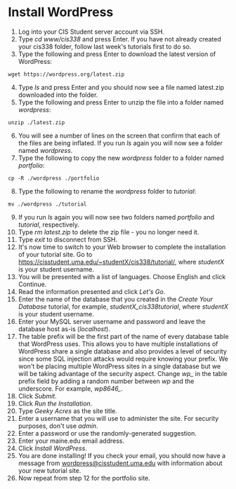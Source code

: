 # Install WordPress

1. Log into your CIS Student server account via SSH.
2. Type _cd www/cis338_ and press Enter. If you have not already created your cis338 folder, follow last week's tutorials first to do so.
3. Type the following and press Enter to download the latest version of WordPress:

```
wget https://wordpress.org/latest.zip
```

4. Type _ls_ and press Enter and you should now see a file named latest.zip downloaded into the folder.
5. Type the following and press Enter to unzip the file into a folder named _wordpress_:

```
unzip ./latest.zip
```

6. You will see a number of lines on the screen that confirm that each of the files are being inflated. If you run _ls_ again you will now see a folder named _wordpress_.
7. Type the following to copy the new _wordpress_ folder to a folder named _portfolio_:

```
cp -R ./wordpress ./portfolio
```

8. Type the following to rename the _wordpress_ folder to _tutorial_:

```
mv ./wordpress ./tutorial
```

9. If you run _ls_ again you will now see two folders named _portfolio_ and _tutorial_, respectively.
10. Type _rm latest.zip_ to delete the zip file - you no longer need it.
11. Type _exit_ to disconnect from SSH.
12. It's now time to switch to your Web browser to complete the installation of your tutorial site. Go to https://cisstudent.uma.edu/~studentX/cis338/tutorial/, where _studentX_ is your student username.
13. You will be presented with a list of languages. Choose English and click Continue.
14. Read the information presented and click _Let's Go_.
15. Enter the name of the database that you created in the _Create Your Database_ tutorial, for example, _studentX_cis338tutorial_, where _studentX_ is your student username.
16. Enter your MySQL server username and password and leave the database host as-is (_localhost_).
17. The table prefix will be the first part of the name of every database table that WordPress uses. This allows you to have multiple installations of WordPress share a single database and also provides a level of security since some SQL injection attacks would require knowing your prefix. We won't be placing multiple WordPress sites in a single database but we will be taking advantage of the security aspect. Change _wp\__ in the table prefix field by adding a random number between _wp_ and the underscore. For example, _wp8646\__.
18. Click _Submit_.
19. Click _Run the Installation_.
20. Type _Geeky Acres_ as the site title.
21. Enter a username that you will use to administer the site. For security purposes, don't use _admin_.
22. Enter a password or use the randomly-generated suggestion.
23. Enter your maine.edu email address.
24. Click _Install WordPress_.
25. You are done installing! If you check your email, you should now have a message from wordpress@cisstudent.uma.edu with information about your new tutorial site.
26. Now repeat from step 12 for the portfolio site.